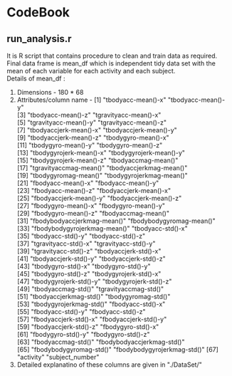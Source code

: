 # CodeBook
## run_analysis.r  
  It is R script that contains procedure to clean and train data as required.  
  Final data frame is mean_df which is independent tidy data set with the mean of each variable for each activity and each subject.  
Details of mean_df : 
  1. Dimensions - 180 * 68
  2. Attributes/column name - 
       [1] "tbodyacc-mean()-x"           "tbodyacc-mean()-y"          
       [3] "tbodyacc-mean()-z"           "tgravityacc-mean()-x"       
       [5] "tgravityacc-mean()-y"        "tgravityacc-mean()-z"       
       [7] "tbodyaccjerk-mean()-x"       "tbodyaccjerk-mean()-y"      
       [9] "tbodyaccjerk-mean()-z"       "tbodygyro-mean()-x"         
      [11] "tbodygyro-mean()-y"          "tbodygyro-mean()-z"         
      [13] "tbodygyrojerk-mean()-x"      "tbodygyrojerk-mean()-y"     
      [15] "tbodygyrojerk-mean()-z"      "tbodyaccmag-mean()"         
      [17] "tgravityaccmag-mean()"       "tbodyaccjerkmag-mean()"     
      [19] "tbodygyromag-mean()"         "tbodygyrojerkmag-mean()"    
      [21] "fbodyacc-mean()-x"           "fbodyacc-mean()-y"          
      [23] "fbodyacc-mean()-z"           "fbodyaccjerk-mean()-x"      
      [25] "fbodyaccjerk-mean()-y"       "fbodyaccjerk-mean()-z"      
      [27] "fbodygyro-mean()-x"          "fbodygyro-mean()-y"         
      [29] "fbodygyro-mean()-z"          "fbodyaccmag-mean()"         
      [31] "fbodybodyaccjerkmag-mean()"  "fbodybodygyromag-mean()"    
      [33] "fbodybodygyrojerkmag-mean()" "tbodyacc-std()-x"           
      [35] "tbodyacc-std()-y"            "tbodyacc-std()-z"           
      [37] "tgravityacc-std()-x"         "tgravityacc-std()-y"        
      [39] "tgravityacc-std()-z"         "tbodyaccjerk-std()-x"       
      [41] "tbodyaccjerk-std()-y"        "tbodyaccjerk-std()-z"       
      [43] "tbodygyro-std()-x"           "tbodygyro-std()-y"          
      [45] "tbodygyro-std()-z"           "tbodygyrojerk-std()-x"      
      [47] "tbodygyrojerk-std()-y"       "tbodygyrojerk-std()-z"      
      [49] "tbodyaccmag-std()"           "tgravityaccmag-std()"       
      [51] "tbodyaccjerkmag-std()"       "tbodygyromag-std()"         
      [53] "tbodygyrojerkmag-std()"      "fbodyacc-std()-x"           
      [55] "fbodyacc-std()-y"            "fbodyacc-std()-z"           
      [57] "fbodyaccjerk-std()-x"        "fbodyaccjerk-std()-y"       
      [59] "fbodyaccjerk-std()-z"        "fbodygyro-std()-x"          
      [61] "fbodygyro-std()-y"           "fbodygyro-std()-z"          
      [63] "fbodyaccmag-std()"           "fbodybodyaccjerkmag-std()"  
      [65] "fbodybodygyromag-std()"      "fbodybodygyrojerkmag-std()" 
      [67] "activity"                    "subject_number"
  3. Detailed explanatino of these columns are given in "./DataSet/"
  
  
